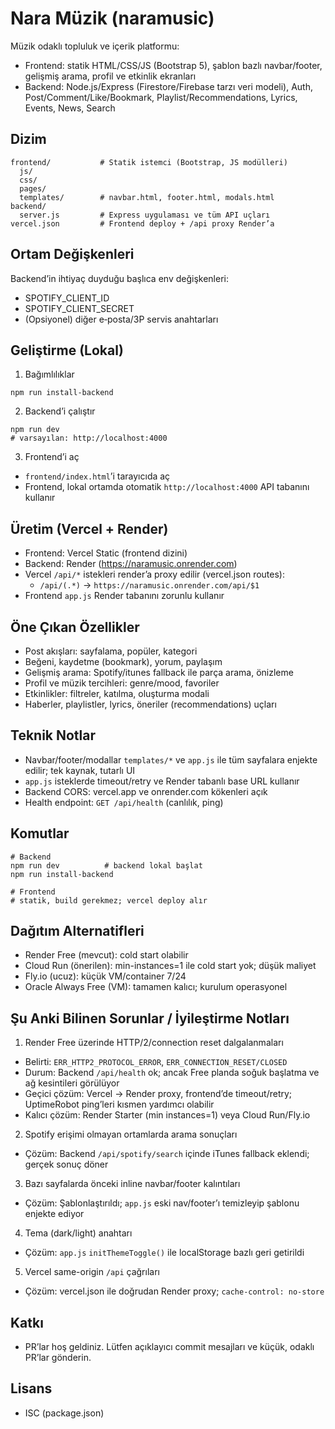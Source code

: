 # Nara Müzik (naramusic)

Müzik odaklı topluluk ve içerik platformu:
- Frontend: statik HTML/CSS/JS (Bootstrap 5), şablon bazlı navbar/footer, gelişmiş arama, profil ve etkinlik ekranları
- Backend: Node.js/Express (Firestore/Firebase tarzı veri modeli), Auth, Post/Comment/Like/Bookmark, Playlist/Recommendations, Lyrics, Events, News, Search

## Dizim

```
frontend/           # Statik istemci (Bootstrap, JS modülleri)
  js/
  css/
  pages/
  templates/        # navbar.html, footer.html, modals.html
backend/
  server.js         # Express uygulaması ve tüm API uçları
vercel.json         # Frontend deploy + /api proxy Render’a
```

## Ortam Değişkenleri

Backend’in ihtiyaç duyduğu başlıca env değişkenleri:
- SPOTIFY_CLIENT_ID
- SPOTIFY_CLIENT_SECRET
- (Opsiyonel) diğer e‑posta/3P servis anahtarları

## Geliştirme (Lokal)

1) Bağımlılıklar
```
npm run install-backend
```

2) Backend’i çalıştır
```
npm run dev
# varsayılan: http://localhost:4000
```

3) Frontend’i aç
- `frontend/index.html`’i tarayıcıda aç
- Frontend, lokal ortamda otomatik `http://localhost:4000` API tabanını kullanır

## Üretim (Vercel + Render)

- Frontend: Vercel Static (frontend dizini)
- Backend: Render (https://naramusic.onrender.com)
- Vercel `/api/*` istekleri render’a proxy edilir (vercel.json routes):
  - `/api/(.*)` → `https://naramusic.onrender.com/api/$1`
- Frontend `app.js` Render tabanını zorunlu kullanır

## Öne Çıkan Özellikler
- Post akışları: sayfalama, popüler, kategori
- Beğeni, kaydetme (bookmark), yorum, paylaşım
- Gelişmiş arama: Spotify/itunes fallback ile parça arama, önizleme
- Profil ve müzik tercihleri: genre/mood, favoriler
- Etkinlikler: filtreler, katılma, oluşturma modali
- Haberler, playlistler, lyrics, öneriler (recommendations) uçları

## Teknik Notlar
- Navbar/footer/modallar `templates/*` ve `app.js` ile tüm sayfalara enjekte edilir; tek kaynak, tutarlı UI
- `app.js` isteklerde timeout/retry ve Render tabanlı base URL kullanır
- Backend CORS: vercel.app ve onrender.com kökenleri açık
- Health endpoint: `GET /api/health` (canlılık, ping)

## Komutlar
```
# Backend
npm run dev          # backend lokal başlat
npm run install-backend

# Frontend
# statik, build gerekmez; vercel deploy alır
```

## Dağıtım Alternatifleri
- Render Free (mevcut): cold start olabilir
- Cloud Run (önerilen): min-instances=1 ile cold start yok; düşük maliyet
- Fly.io (ucuz): küçük VM/container 7/24
- Oracle Always Free (VM): tamamen kalıcı; kurulum operasyonel

## Şu Anki Bilinen Sorunlar / İyileştirme Notları

1) Render Free üzerinde HTTP/2/connection reset dalgalanmaları
- Belirti: `ERR_HTTP2_PROTOCOL_ERROR`, `ERR_CONNECTION_RESET/CLOSED`
- Durum: Backend `/api/health` ok; ancak Free planda soğuk başlatma ve ağ kesintileri görülüyor
- Geçici çözüm: Vercel → Render proxy, frontend’de timeout/retry; UptimeRobot ping’leri kısmen yardımcı olabilir
- Kalıcı çözüm: Render Starter (min instances=1) veya Cloud Run/Fly.io

2) Spotify erişimi olmayan ortamlarda arama sonuçları
- Çözüm: Backend `/api/spotify/search` içinde iTunes fallback eklendi; gerçek sonuç döner

3) Bazı sayfalarda önceki inline navbar/footer kalıntıları
- Çözüm: Şablonlaştırıldı; `app.js` eski nav/footer’ı temizleyip şablonu enjekte ediyor

4) Tema (dark/light) anahtarı
- Çözüm: `app.js` `initThemeToggle()` ile localStorage bazlı geri getirildi

5) Vercel same-origin `/api` çağrıları
- Çözüm: vercel.json ile doğrudan Render proxy; `cache-control: no-store`

## Katkı
- PR’lar hoş geldiniz. Lütfen açıklayıcı commit mesajları ve küçük, odaklı PR’lar gönderin.

## Lisans
- ISC (package.json)
